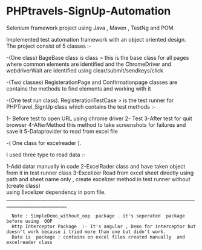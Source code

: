 # PHPtravels-SignUp-Automation

Selenium framework project using Java  , Maven  , TestNg  and  POM.

Implemented test automation framework with an object oriented design.
The project consist of 5 classes :-

-(One class) 
BageBase class is class > this is the base class for all pages where common elements are identified and the ChromeDriver and 
webdriverWait are identified 
using  clear/submit/sendkeys/click

-(Two classes)
RegisterationPage and Confirmationpage classes are contains the  methods to find elements and working with it

-(One test run class).
RegisterationTestCase > is the test runner for PHPTravel_SignUp class which contains the test methods :-

1- Before test to open URL using chrome driver
2- Test 
3-After test for quit browser
4-AfterMethod this method to take screenshots  for failures and save it 
5-Dataprovider to read from excel file

-( One class for excelreader ).

I used three type to read data :-

1-Add datar manually in code
2-ExcelRader class and have taken object from it in test runner class 
3-Excelizer 
 Read from excel sheet  directly using path and sheet name only , create excelizer  method in test runner  without (create class)  
                                     using Excelizer dependency in pom file.
      _______________________________________________________________________________________________________
      
      Note : SimpleDemo_without_oop  package . it's seperated  package before using  OOP
      Http Interceptor Package  :- It's angular , Demo for interceptor but doesn't work because i tried more than one but didn't work.
      Data is  package : contains on excel files created manually  and excelreader class 
      
      
      
      
                        
                        
                 
                        
